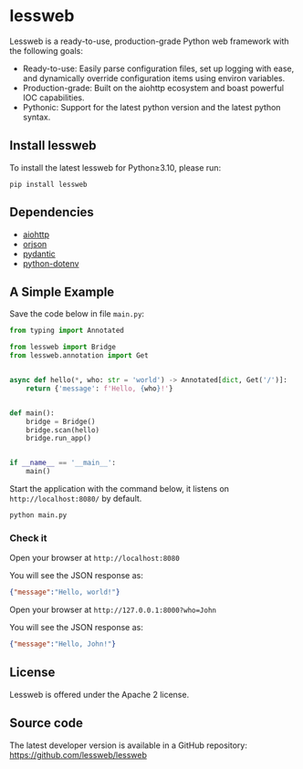 # lessweb

Lessweb is a ready-to-use, production-grade Python web framework with the following goals:

* Ready-to-use: Easily parse configuration files, set up logging with ease, and dynamically override configuration items using environ variables.
* Production-grade: Built on the aiohttp ecosystem and boast powerful IOC capabilities.
* Pythonic: Support for the latest python version and the latest python syntax.

## Install lessweb

To install the latest lessweb for Python≥3.10, please run:

```shell
pip install lessweb
```

## Dependencies

- [aiohttp](https://github.com/aio-libs/aiohttp)
- [orjson](https://github.com/ijl/orjson)
- [pydantic](https://github.com/pydantic/pydantic)
- [python-dotenv](https://github.com/theskumar/python-dotenv)

## A Simple Example

Save the code below in file `main.py`:

```python
from typing import Annotated

from lessweb import Bridge
from lessweb.annotation import Get


async def hello(*, who: str = 'world') -> Annotated[dict, Get('/')]:
    return {'message': f'Hello, {who}!'}


def main():
    bridge = Bridge()
    bridge.scan(hello)
    bridge.run_app()


if __name__ == '__main__':
    main()
```

Start the application with the command below, it listens on `http://localhost:8080/` by default.

```shell
python main.py
```

### Check it

Open your browser at `http://localhost:8080`

You will see the JSON response as:

```json
{"message":"Hello, world!"}
```

Open your browser at `http://127.0.0.1:8000?who=John`

You will see the JSON response as:

```json
{"message":"Hello, John!"}
```

## License

Lessweb is offered under the Apache 2 license.

## Source code

The latest developer version is available in a GitHub repository: https://github.com/lessweb/lessweb

